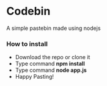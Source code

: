 # Codebin
A simple pastebin made using nodejs



### How to install
* Download the repo or clone it  
* Type command **npm install**
* Type command **node app.js**
* Happy Pasting! 

